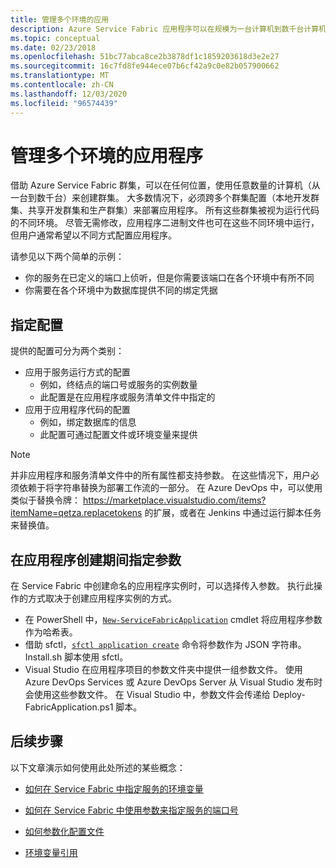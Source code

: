 ```yaml
---
title: 管理多个环境的应用
description: Azure Service Fabric 应用程序可以在规模为一台计算机到数千台计算机的群集上运行。 在某些情况下，需要以不同的方式针对各种环境配置应用程序。 本文介绍如何为每个环境定义不同的应用程序参数。
ms.topic: conceptual
ms.date: 02/23/2018
ms.openlocfilehash: 51bc77abca8ce2b3878df1c1859203618d3e2e27
ms.sourcegitcommit: 16c7fd8fe944ece07b6cf42a9c0e82b057900662
ms.translationtype: MT
ms.contentlocale: zh-CN
ms.lasthandoff: 12/03/2020
ms.locfileid: "96574439"
---
```

# <a name="manage-applications-for-multiple-environments"></a>管理多个环境的应用程序

借助 Azure Service Fabric 群集，可以在任何位置，使用任意数量的计算机（从一台到数千台）来创建群集。 大多数情况下，必须跨多个群集配置（本地开发群集、共享开发群集和生产群集）来部署应用程序。 所有这些群集被视为运行代码的不同环境。 尽管无需修改，应用程序二进制文件也可在这些不同环境中运行，但用户通常希望以不同方式配置应用程序。

请参见以下两个简单的示例：
  - 你的服务在已定义的端口上侦听，但是你需要该端口在各个环境中有所不同
  - 你需要在各个环境中为数据库提供不同的绑定凭据

## <a name="specifying-configuration"></a>指定配置

提供的配置可分为两个类别：

- 应用于服务运行方式的配置
  - 例如，终结点的端口号或服务的实例数量
  - 此配置是在应用程序或服务清单文件中指定的
- 应用于应用程序代码的配置
  - 例如，绑定数据库的信息
  - 此配置可通过配置文件或环境变量来提供

> [!NOTE]
> 并非应用程序和服务清单文件中的所有属性都支持参数。
> 在这些情况下，用户必须依赖于将字符串替换为部署工作流的一部分。 在 Azure DevOps 中，可以使用类似于替换令牌： https://marketplace.visualstudio.com/items?itemName=qetza.replacetokens 的扩展，或者在 Jenkins 中通过运行脚本任务来替换值。
>

## <a name="specifying-parameters-during-application-creation"></a>在应用程序创建期间指定参数

在 Service Fabric 中创建命名的应用程序实例时，可以选择传入参数。 执行此操作的方式取决于创建应用程序实例的方式。

  - 在 PowerShell 中，[`New-ServiceFabricApplication`](/powershell/module/servicefabric/new-servicefabricapplication?view=azureservicefabricps) cmdlet 将应用程序参数作为哈希表。
  - 借助 sfctl，[`sfctl application create`](./service-fabric-sfctl-application.md#sfctl-application-create) 命令将参数作为 JSON 字符串。 Install.sh 脚本使用 sfctl。
  - Visual Studio 在应用程序项目的参数文件夹中提供一组参数文件。 使用 Azure DevOps Services 或 Azure DevOps Server 从 Visual Studio 发布时会使用这些参数文件。 在 Visual Studio 中，参数文件会传递给 Deploy-FabricApplication.ps1 脚本。

## <a name="next-steps"></a>后续步骤
以下文章演示如何使用此处所述的某些概念：

- [如何在 Service Fabric 中指定服务的环境变量](service-fabric-how-to-specify-environment-variables.md)
- [如何在 Service Fabric 中使用参数来指定服务的端口号](service-fabric-how-to-specify-port-number-using-parameters.md)
- [如何参数化配置文件](service-fabric-how-to-parameterize-configuration-files.md)

- [环境变量引用](service-fabric-environment-variables-reference.md)
